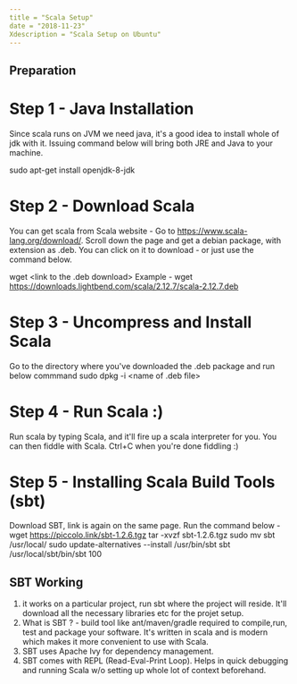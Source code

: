 ```yaml
---
title = "Scala Setup"
date = "2018-11-23"
Xdescription = "Scala Setup on Ubuntu"
---
```


## Preparation

# Step 1 - Java Installation
Since scala runs on JVM we need java, it's a good idea to install whole of jdk with it. Issuing command below will bring both JRE and Java to your machine.

sudo apt-get install openjdk-8-jdk

# Step 2 - Download Scala
You can get scala from Scala website - Go to https://www.scala-lang.org/download/. Scroll down the page and get a debian package, with extension as .deb. You can click on it to download - or just use the command below.

wget <link to the .deb download>
Example - wget https://downloads.lightbend.com/scala/2.12.7/scala-2.12.7.deb

# Step 3 - Uncompress and Install Scala
Go to the directory where you've downloaded the .deb package and run below commmand
sudo dpkg -i <name of .deb file>

# Step 4 - Run Scala :)
Run scala by typing Scala, and it'll fire up a scala interpreter for you. You can then fiddle with Scala. Ctrl+C when you're done fiddling :)

# Step 5 - Installing Scala Build Tools (sbt)
Download SBT, link is again on the same page. Run the command below -
wget https://piccolo.link/sbt-1.2.6.tgz
tar -xvzf sbt-1.2.6.tgz
sudo mv sbt /usr/local/
sudo update-alternatives --install /usr/bin/sbt sbt /usr/local/sbt/bin/sbt 100

## SBT Working
1) it works on a particular project, run sbt where the project will reside. It'll download all the necessary libraries etc for the projet setup.
2) What is SBT ? - build tool like ant/maven/gradle required to compile,run, test and package your software. It's written in scala and is modern which makes it more convenient to use with Scala.
3) SBT uses Apache Ivy for dependency management.
4) SBT comes with REPL (Read-Eval-Print Loop). Helps in quick debugging and running Scala w/o setting up whole lot of context beforehand.
